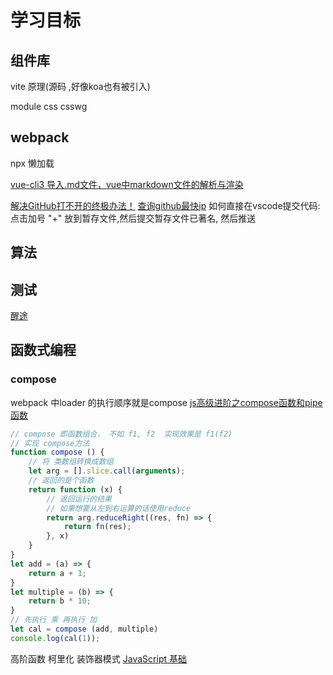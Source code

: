 # 学习目标

## 组件库

vite 原理(源码 ,好像koa也有被引入)

module css
csswg

## webpack

npx
懒加载

[vue-cli3 导入.md文件，vue中markdown文件的解析与渲染](https://www.cnblogs.com/knuzy/p/14339577.html)

[解决GitHub打不开的终极办法！](https://blog.csdn.net/secular_/article/details/108472861)
[查询github最快ip](https://www.cnblogs.com/swobble/p/13044787.html)
如何直接在vscode提交代码: 点击加号 "+" 放到暂存文件,然后提交暂存文件已著名, 然后推送

## 算法

## 测试




[醒途](https://blog.csdn.net/qq_28827635)

## 函数式编程

### compose

webpack 中loader 的执行顺序就是compose
[js高级进阶之compose函数和pipe函数](https://blog.csdn.net/weixin_40073115/article/details/103842925?utm_medium=distribute.pc_relevant.none-task-blog-BlogCommendFromMachineLearnPai2-2.control&dist_request_id=&depth_1-utm_source=distribute.pc_relevant.none-task-blog-BlogCommendFromMachineLearnPai2-2.control)

```js
// compose 即函数组合， 不如 f1, f2  实现效果是 f1(f2)
// 实现 compose方法
function compose () {
    // 将 类数组转换成数组
    let arg = [].slice.call(arguments);
    // 返回的是个函数
    return function (x) {
        // 返回运行的结果
        // 如果想要从左到右运算的话使用reduce
        return arg.reduceRight((res, fn) => {
            return fn(res);
        }, x)
    }
}
let add = (a) => {
    return a + 1;
}
let multiple = (b) => {
    return b * 10;
}
// 先执行 乘 再执行 加
let cal = compose (add, multiple)
console.log(cal(1));
```

高阶函数
柯里化
装饰器模式
[JavaScript 基础](https://juejin.cn/post/6934500357091360781)